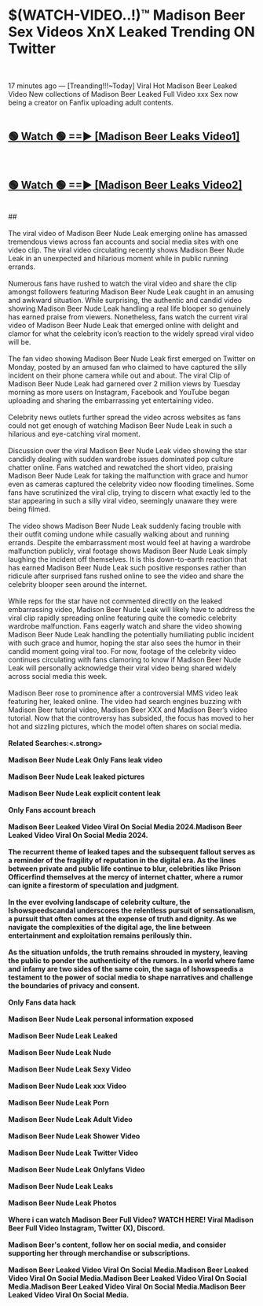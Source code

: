 # $(WATCH-VIDEO..!)™ Madison Beer Sex Videos XnX Leaked Trending ON Twitter<br>
<br>

17 minutes ago — [Treanding!!!~Today] Viral Hot Madison Beer Leaked Video New collections of Madison Beer Leaked Full Video xxx Sex now being a creator on Fanfix uploading adult contents.
<br>
 <br>

##  <a href="https://best2vid.blogspot.com?title=Madison_Beer">🟢 Watch 🟢 ==► [Madison Beer Leaks Video1]</a><br>
  <br>

##  <a href="https://best2vid.blogspot.com?title=Madison_Beer">🟢 Watch 🟢 ==► [Madison Beer Leaks Video2]</a><br>
  <br>
  ##
  <br>
  <br>
The viral video of Madison Beer Nude Leak emerging online has amassed tremendous views across fan accounts and social media sites with one video clip. The viral video circulating recently shows Madison Beer Nude Leak in an unexpected and hilarious moment while in public running errands.
<br><br>
Numerous fans have rushed to watch the viral video and share the clip amongst followers featuring Madison Beer Nude Leak caught in an amusing and awkward situation. While surprising, the authentic and candid video showing Madison Beer Nude Leak handling a real life blooper so genuinely has earned praise from viewers. Nonetheless, fans watch the current viral video of Madison Beer Nude Leak that emerged online with delight and clamor for what the celebrity icon’s reaction to the widely spread viral video will be.
<br><br>
The fan video showing Madison Beer Nude Leak first emerged on Twitter on Monday, posted by an amused fan who claimed to have captured the silly incident on their phone camera while out and about. The viral Clip of Madison Beer Nude Leak had garnered over 2 million views by Tuesday morning as more users on Instagram, Facebook and YouTube began uploading and sharing the embarrassing yet entertaining video.
<br><br>
Celebrity news outlets further spread the video across websites as fans could not get enough of watching Madison Beer Nude Leak in such a hilarious and eye-catching viral moment.
<br><br>
Discussion over the viral Madison Beer Nude Leak video showing the star candidly dealing with sudden wardrobe issues dominated pop culture chatter online. Fans watched and rewatched the short video, praising Madison Beer Nude Leak for taking the malfunction with grace and humor even as cameras captured the celebrity video now flooding timelines. Some fans have scrutinized the viral clip, trying to discern what exactly led to the star appearing in such a silly viral video, seemingly unaware they were being filmed.
<br><br>
The video shows Madison Beer Nude Leak suddenly facing trouble with their outfit coming undone while casually walking about and running errands. Despite the embarrassment most would feel at having a wardrobe malfunction publicly, viral footage shows Madison Beer Nude Leak simply laughing the incident off themselves. It is this down-to-earth reaction that has earned Madison Beer Nude Leak such positive responses rather than ridicule after surprised fans rushed online to see the video and share the celebrity blooper seen around the internet.
<br><br>
While reps for the star have not commented directly on the leaked embarrassing video, Madison Beer Nude Leak will likely have to address the viral clip rapidly spreading online featuring quite the comedic celebrity wardrobe malfunction. Fans eagerly watch and share the video showing Madison Beer Nude Leak handling the potentially humiliating public incident with such grace and humor, hoping the star also sees the humor in their candid moment going viral too. For now, footage of the celebrity video continues circulating with fans clamoring to know if Madison Beer Nude Leak will personally acknowledge their viral video being shared widely across social media this week.
<br><br>
Madison Beer rose to prominence after a controversial MMS video leak featuring her, leaked online. The video had search engines buzzing with Madison Beer tutorial video, Madison Beer XXX and Madison Beer’s video tutorial. Now that the controversy has subsided, the focus has moved to her hot and sizzling pictures, which the model often shares on social media.
<br><br>
<strong>Related Searches:<.strong>
<br><br>
Madison Beer Nude Leak Only Fans leak video
<br><br>
Madison Beer Nude Leak leaked pictures
<br><br>
Madison Beer Nude Leak explicit content leak
<br><br>
Only Fans account breach
<br><br>
Madison Beer Leaked Video Viral On Social Media 2024.Madison Beer Leaked Video Viral On Social Media 2024.
<br><br>
The recurrent theme of leaked tapes and the subsequent fallout serves as a reminder of the fragility of reputation in the digital era. As the lines between private and public life continue to blur, celebrities like Prison Officerfind themselves at the mercy of internet chatter, where a rumor can ignite a firestorm of speculation and judgment.
<br><br>
In the ever evolving landscape of celebrity culture, the Ishowspeedscandal underscores the relentless pursuit of sensationalism, a pursuit that often comes at the expense of truth and dignity. As we navigate the complexities of the digital age, the line between entertainment and exploitation remains perilously thin.
<br><br>
As the situation unfolds, the truth remains shrouded in mystery, leaving the public to ponder the authenticity of the rumors. In a world where fame and infamy are two sides of the same coin, the saga of Ishowspeedis a testament to the power of social media to shape narratives and challenge the boundaries of privacy and consent.
<br><br>
Only Fans data hack
<br><br>
Madison Beer Nude Leak personal information exposed
<br><br>
Madison Beer Nude Leak Leaked
<br><br>
Madison Beer Nude Leak Nude
<br><br>
Madison Beer Nude Leak Sexy Video
<br><br>
Madison Beer Nude Leak xxx Video
<br><br>
Madison Beer Nude Leak Porn
<br><br>
Madison Beer Nude Leak Adult Video
<br><br>
Madison Beer Nude Leak Shower Video
<br><br>
Madison Beer Nude Leak Twitter Video
<br><br>
Madison Beer Nude Leak Onlyfans Video
<br><br>
Madison Beer Nude Leak Leaks
<br><br>
Madison Beer Nude Leak Photos
<br><br>
Where i can watch Madison Beer Full Video? WATCH HERE! Viral Madison Beer Full Video Instagram, Twitter (X), Discord.
<br><br>
Madison Beer's content, follow her on social media, and consider supporting her through merchandise or subscriptions.
<br><br>
Madison Beer Leaked Video Viral On Social Media.Madison Beer Leaked Video Viral On Social Media.Madison Beer Leaked Video Viral On Social Media.Madison Beer Leaked Video Viral On Social Media.Madison Beer Leaked Video Viral On Social Media.
